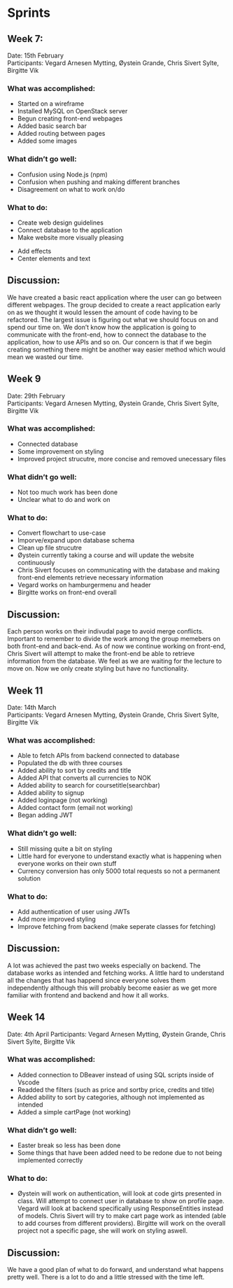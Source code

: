 # Sprints 

## Week 7: 

Date: 15th February  
Participants: Vegard Arnesen Mytting, Øystein Grande, Chris Sivert Sylte, Birgitte Vik 

### What was accomplished: 

* Started on a wireframe 
* Installed MySQL on OpenStack server 
* Begun creating front-end webpages 
* Added basic search bar 
* Added routing between pages 
* Added some images 

 

### What didn’t go well: 

* Confusion using Node.js (npm) 
* Confusion when pushing and making different branches 
* Disagreement on what to work on/do 

 

### What to do: 

* Create web design guidelines 
* Connect database to the application 
* Make website more visually pleasing
 - Add effects
 - Center elements and text

## Discussion: 
We have created a basic react application where the user can go between different webpages. The group decided to create a react application early on as we thought it would lessen the amount of code having to be refactored. The largest issue is figuring out what we should focus on and spend our time on. We don’t know how the application is going to communicate with the front-end, how to connect the database to the application, how to use APIs and so on. Our concern is that if we begin creating something there might be another way easier method which would mean we wasted our time. 

## Week 9

Date: 29th February  
Participants: Vegard Arnesen Mytting, Øystein Grande, Chris Sivert Sylte, Birgitte Vik 

### What was accomplished: 

* Connected database
* Some improvement on styling
* Improved project strucutre, more concise and removed
unecessary files


### What didn’t go well: 

* Not too much work has been done
* Unclear what to do and work on

### What to do: 

* Convert flowchart to use-case
* Imporve/expand upon database schema
* Clean up file strucutre
* Øystein currently taking a course and will update the
website continuously
* Chris Sivert focuses on communicating with the database
and making front-end elements retrieve necessary information
* Vegard works on hamburgermenu and header
* Birgitte works on front-end overall


## Discussion: 
Each person works on their indivudal page to avoid merge conflicts. Important to remember to divide the work among the group memebers on both front-end and back-end. As of now we continue working on front-end, Chris Sivert will attempt to make the front-end be able to retrieve information from the database. We feel as we are waiting for the lecture to move on. Now we only create styling but have no functionality.


## Week 11

Date: 14th March  
Participants: Vegard Arnesen Mytting, Øystein Grande, Chris Sivert Sylte, Birgitte Vik 

### What was accomplished: 

* Able to fetch APIs from backend connected to database
* Populated the db with three courses
* Added ability to sort by credits and title
* Added API that converts all currencies to NOK
* Added ability to search for coursetitle(searchbar)
* Added ability to signup
* Added loginpage (not working)
* Added contact form (email not working)
* Began adding JWT


### What didn’t go well: 

* Still missing quite a bit on styling
* Little hard for everyone to understand exactly what is happening when everyone works on their own stuff
* Currency conversion has only 5000 total requests so not a permanent solution

### What to do: 

* Add authentication of user using JWTs
* Add more improved styling
* Improve fetching from backend (make seperate classes for fetching)


## Discussion: 
A lot was achieved the past two weeks especially on backend. The database works as intended and fetching works. A little hard to understand all the changes that has happend since everyone solves them independently although this will probably become easier as we get more familiar with frontend and backend and how it all works.




 ## Week 14

Date: 4th April
Participants: Vegard Arnesen Mytting, Øystein Grande, Chris Sivert Sylte, Birgitte Vik 

### What was accomplished: 

* Added connection to DBeaver instead of using SQL scripts inside of Vscode
* Readded the filters (such as price and sortby price, credits and title)
* Added ability to sort by categories, although not implemented as intended
* Added a simple cartPage (not working)


### What didn’t go well: 

* Easter break so less has been done
* Some things that have been added need to be redone due to not being implemented correctly

### What to do: 

* Øystein will work on authentication, will look at code girts presented in class. Will attempt to connect
user in database to show on profile page. Vegard will look at backend specifically using ResponseEntities instead of
models. Chris Sivert will try to make cart page work as intended (able to add courses from different providers). Birgitte will work on the overall project not a specific page, she will work on styling aswell.


## Discussion: 
We have a good plan of what to do forward, and understand what happens pretty well. There is a lot to do and a little stressed with the time left. 



 